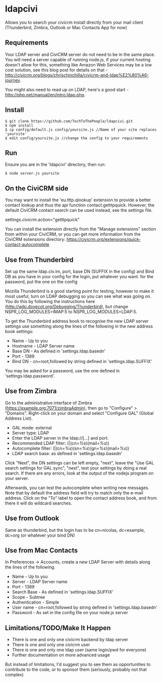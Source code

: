 ldapcivi
========

Allows you to search your civicrm install directly from your mail client (Thunderbird, Zimbra, Outlook or Mac Contacts App for now)


Requirements
-------

Your LDAP server and CiviCRM server do not need to be in the same place. You will need a server capable of running node.js, if your current hosting doesn't allow for this, something like Amazon Web Services may be a low cost solution, see this blog post for details on that - http://civicrm.org/blogs/chrischinchilla/civicrm-and-ldap%E2%80%A6-journey.

You might also need to read up on LDAP, here's a good start - http://php.net/manual/en/intro.ldap.php.


Install
-------

    $ git clone https://github.com/TechToThePeople/ldapcivi.git
    $ npm install
    $ cp config/default.js config/yoursite.js //Name of your site replaces 'yoursite'
    $ edit config/yoursite.js //change the config to your requirements

Run
-------

Ensure you are in the 'ldapcivi' directory, then run:

    $ node server.js yoursite


On the CiviCRM side
-------
You may want to install the 'eu.tttp.qlookup' extension to provide a better contact lookup and thus the api function contact.getttpquick. However, the default CiviCRM contact search can be used instead, see the settings file.

settings.civicrm.action="getttpquick"

You can install the extension directly from the "Manage extensions" section from within your CiviCRM, or you can get more information from the CiviCRM extensions directory: https://civicrm.org/extensions/quick-contact-autocomplete


Use from Thunderbird
-------
Set up the same ldap.civ.im, port, base DN (SUFFIX in the config) and Bind DB as you have in your config
for the login, put whatever you want. for the password, put the one on the config

Mozilla Thunderbird is a good starting point for testing, however to make it most useful, turn on LDAP debugging so you can see what was going on. You do this by following the instructions here (http://wiki.dovecot.org/Debugging/Thunderbird), but change NSPR_LOG_MODULES=IMAP:5 to NSPR_LOG_MODULES=LDAP:5.

To get the Thunderbird address book to recognise the new LDAP server settings use something along the lines of the following in the new address book settings:

* Name - Up to you
* Hostname - LDAP Server name
* Base DN - As defined in 'settings.ldap.basedn'
* Port - 1389
* Bind DN - cn=root,followed by string defined in 'settings.ldap.SUFFIX'

You may be asked for a password, use the one defined in 'settings.ldap.password'.

Use from Zimbra
---------------

Go to the administrative interface of Zimbra (https://example.org:7071/zimbraAdmin),
then go to "Configure" > "Domains". Right-click on your domain and select "Configure
GAL" (Global Address List).

* GAL mode: external
* Server type: LDAP
* Enter the LDAP server in the ldap://[...] and port.
* Recommended LDAP filter: (|(cn=*%s*)(mail=*%s*))
* Autocomplete filter: (|(cn=*%s*)(sn=*%s*)(gn=*%s*)(mail=*%s*))
* LDAP search base: as defined in 'settings.ldap.basedn'

Click "Next", the DN settings can be left empty, "next", leave the "Use GAL
search settings for GAL sync", "next", test your settings by doing a real
search. If there are any errors, look at the output of the nodejs program on
your server.

Afterwards, you can test the autocomplete when writing new messages. Note that
by default the address field will try to match only the e-mail address.
Click on the "To" label to open the contact address book, and from there it
will do wildcard searches.

Use from Outlook
-------
Same as thunderbird, but the login has to be 
cn=nicolas, dc=example, dc=org (or whatever your bind DN)


Use from Mac Contacts
-------
In Preferences -> Accounts, create a new LDAP Server with details along the lines of the following.

* Name - Up to you
* Server - LDAP Server name
* Port - 1389
* Search Base - As defined in 'settings.ldap.SUFFIX'
* Scope - Subtree
* Authentication - Simple
* User name - cn=root,followed by string defined in 'settings.ldap.basedn'
* Password - As set in the config file on your node.js server


Limitations/TODO/Make It Happen
-------
- There is one and only one civicrm backend by ldap server
- There is one and only one civicrm user
- There is one and only one ldap user (same login/pwd for everyone)
- Further documentation on more advanced usage


But instead of limitations, I'd suggest you to see them as opportunities to contribute to the code, or to sponsor them (seriously, probably not that complex)


